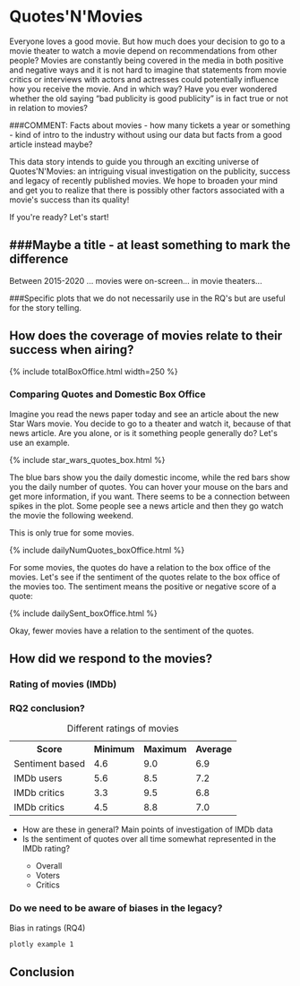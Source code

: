 <h1> Quotes'N'Movies </h1>

Everyone loves a good movie. But how much does your decision to go to a movie theater to watch a movie depend on recommendations from other people? Movies are constantly being covered in the media in both positive and negative ways and it is not hard to imagine that statements from movie critics or interviews with actors and actresses could potentially influence how you receive the movie. And in which way? Have you ever wondered whether the old saying “bad publicity is good publicity” is in fact true or not in relation to movies? 

###COMMENT: Facts about movies - how many tickets a year or something - kind of intro to the industry without using our data but facts from a good article instead maybe?

This data story intends to guide you through an exciting universe of Quotes'N'Movies: an intriguing visual investigation on the publicity, success and legacy of recently published movies. 
We hope to broaden your mind and get you to realize that there is possibly other factors associated with a movie's success than its quality!

<!-- We will find out how general publicity around movies "correlate/doesnt" with movie success, how public opinion on a movie "correlate/doesnt" with movie success and legacy, and finally we will try to understand where we may have biases regarding public opinion and IMDb ratings of movies. These are the three general topics we will cover but in each section we will answer subquestions and show you the wonderful visualisations that can be created with data.-->

<!-- Nice points but save them untill they're relevant: It is important, before we start, to be on the same page with a few things, that we will bring up a lot. We will be working with movies that were released to theaters in the time period 2015 to 2020. It will not be all movies since that would require us to use cloud computing, so we have chosen 56 American movies. We will use success defined by Box Office income for a given movie (money earned through theater-tickets) and the legacy of a movie is defined by the IMDb rating of that movie. The reason we separate these two terms is, that while Box Office will only be accumulated during the period of theatrical release, the IMDb rating can keep changing right until we downloaded the data this fall.-->

If you're ready? Let's start!

<h2> ###Maybe a title - at least something to mark the difference </h2>

Between 2015-2020 ... movies were on-screen... in movie theaters...

###Specific plots that we do not necessarily use in the RQ's but are useful for the story telling.


<!-- With that being said, let’s begin by asking ourselves; how does the public coverage of movies in media relate to the success of the movies concerned? -->


<h2> How does the coverage of movies relate to their success when airing? </h2>
<!-- Old title: Relation Between Publicity and Movie Success -->

<!-- Comment (think we should avoid talking about sections): In this section, we will focus on the success of movies. -->

{% include totalBoxOffice.html width=250 %}

<h3> Comparing Quotes and Domestic Box Office</h3>
Imagine you read the news paper today and see an article about the new Star Wars movie. You decide to go to a theater and watch it, because of that news article. Are you alone, or is it something people generally do? Let's use an example.

{% include star_wars_quotes_box.html %}

The blue bars show you the daily domestic income, while the red bars show you the daily number of quotes. You can hover your mouse on the bars and get more information, if you want. There seems to be a connection between spikes in the plot. Some people see a news article and then they go watch the movie the following weekend.

This is only true for some movies.

{% include dailyNumQuotes_boxOffice.html %}

For some movies, the quotes do have a relation to the box office of the movies. Let's see if the sentiment of the quotes relate to the box office of the movies too. The sentiment means the positive or negative score of a quote:

{% include dailySent_boxOffice.html %}

Okay, fewer movies have a relation to the sentiment of the quotes.


<h2> How did we respond to the movies? </h2>

<h3> Rating of movies (IMDb) </h3>

### RQ2 conclusion?

<table class="center">
   <tr>
      <th> <b> Score </b> </th>
      <th> <b> Minimum </b> </th>
      <th> <b> Maximum </b> </th>
      <th> <b> Average </b> </th>
   </tr>
   <tr>
      <td> Sentiment based </td>
      <td> 4.6 </td>
      <td> 9.0 </td>
      <td> 6.9 </td>
   </tr>
   <tr>
      <td> IMDb users </td>
      <td> 5.6 </td>
      <td> 8.5 </td>
      <td> 7.2 </td>
   </tr>
   <tr>
      <td> IMDb critics </td>
      <td> 3.3 </td>
      <td> 9.5 </td>
      <td> 6.8 </td>
   </tr>
   <tr>
      <td> IMDb critics </td>
      <td> 4.5 </td>
      <td> 8.8 </td>
      <td> 7.0 </td>
   </tr>
   <caption> Different ratings of movies </caption>
</table>



<ul>
   <li> How are these in general? Main points of investigation of IMDb data </li>
   <li> Is the sentiment of quotes over all time somewhat represented in the IMDb rating? </li>
   <ul>
      <li> Overall </li>
      <li> Voters </li>
      <li> Critics </li>
   </ul>
</ul>




<h3> Do we need to be aware of biases in the legacy? </h3>
Bias in ratings
(RQ4)



```markdown
plotly example 1
```


<h2> Conclusion </h2>
